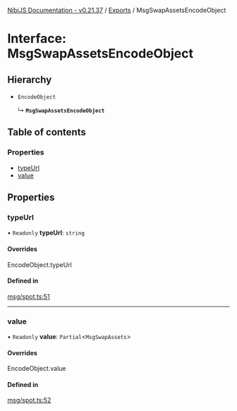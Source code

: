 [NibiJS Documentation - v0.21.37](../intro.md) / [Exports](../modules.md) / MsgSwapAssetsEncodeObject

# Interface: MsgSwapAssetsEncodeObject

## Hierarchy

- `EncodeObject`

  ↳ **`MsgSwapAssetsEncodeObject`**

## Table of contents

### Properties

- [typeUrl](MsgSwapAssetsEncodeObject.md#typeurl)
- [value](MsgSwapAssetsEncodeObject.md#value)

## Properties

### typeUrl

• `Readonly` **typeUrl**: `string`

#### Overrides

EncodeObject.typeUrl

#### Defined in

[msg/spot.ts:51](https://github.com/NibiruChain/ts-sdk/blob/6e5ea8f/packages/nibijs/src/msg/spot.ts#L51)

---

### value

• `Readonly` **value**: `Partial`<`MsgSwapAssets`\>

#### Overrides

EncodeObject.value

#### Defined in

[msg/spot.ts:52](https://github.com/NibiruChain/ts-sdk/blob/6e5ea8f/packages/nibijs/src/msg/spot.ts#L52)
